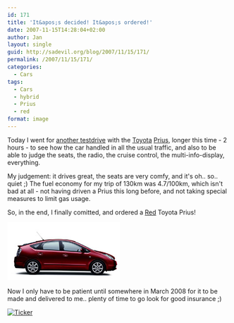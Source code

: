 ```yaml
---
id: 171
title: 'It&apos;s decided! It&apos;s ordered!'
date: 2007-11-15T14:28:04+02:00
author: Jan
layout: single
guid: http://sadevil.org/blog/2007/11/15/171/
permalink: /2007/11/15/171/
categories:
  - Cars
tags:
  - Cars
  - hybrid
  - Prius
  - red
format: image
---
```

Today I went for [another testdrive](/2007/11/12/test-drive-with-toyota-prius/) with the [Toyota](http://www.toyota.be/) [Prius](http://nl.toyota.be/cars/new_cars/prius/index.aspx), longer this time - 2 hours - to see how the car handled in all the usual traffic, and also to be able to judge the seats, the radio, the cruise control, the multi-info-display, everything.

My judgement: it drives great, the seats are very comfy, and it's oh.. so.. quiet ;) The fuel economy for my trip of 130km was 4.7/100km, which isn't bad at all - not having driven a Prius this long before, and not taking special measures to limit gas usage.

So, in the end, I finally comitted, and ordered a [Red](http://nl.toyota.be/cars/new_cars/prius/color.aspx) Toyota Prius!

![Red Prius](/assets/images/2007/11/pri_03_cco_3q3_im.jpg "Toyota Prius - RED!")

Now I only have to be patient until somewhere in March 2008 for it to be made and delivered to me.. plenty of time to go look for good insurance ;)

[![Ticker][tickerimg]][tickerurl]

[tickerurl]: http://www.TickerFactory.com/
[tickerimg]: http://tickers.TickerFactory.com/ezt/d/4;10757;127/st/20080331/e/I+get+my+car%21/dt/6/k/18c7/blk-event.png
